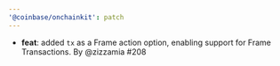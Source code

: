 ```yaml
---
'@coinbase/onchainkit': patch
---
```


- **feat**: added `tx` as a Frame action option, enabling support for Frame Transactions. By @zizzamia #208
